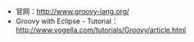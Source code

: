 * 官网：http://www.groovy-lang.org/
* Groovy with Eclipse - Tutorial： http://www.vogella.com/tutorials/Groovy/article.html